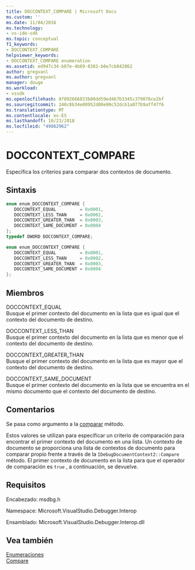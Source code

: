 ```yaml
---
title: DOCCONTEXT_COMPARE | Microsoft Docs
ms.custom: ''
ms.date: 11/04/2016
ms.technology:
- vs-ide-sdk
ms.topic: conceptual
f1_keywords:
- DOCCONTEXT_COMPARE
helpviewer_keywords:
- DOCCONTEXT_COMPARE enumeration
ms.assetid: ed947c34-b07e-4b69-8381-b6e7cb842862
author: gregvanl
ms.author: gregvanl
manager: douge
ms.workload:
- vssdk
ms.openlocfilehash: 8f092666833b80dd59ed4b7b3345c379078ce2bf
ms.sourcegitcommit: 240c8b34e80952d00e90c52dcb1a077b9aff47f6
ms.translationtype: MT
ms.contentlocale: es-ES
ms.lasthandoff: 10/23/2018
ms.locfileid: "49862962"
---
```

# <a name="doccontextcompare"></a>DOCCONTEXT_COMPARE
Especifica los criterios para comparar dos contextos de documento.  
  
## <a name="syntax"></a>Sintaxis  
  
```cpp  
enum enum_DOCCONTEXT_COMPARE {   
   DOCCONTEXT_EQUAL         = 0x0001,  
   DOCCONTEXT_LESS_THAN     = 0x0002,  
   DOCCONTEXT_GREATER_THAN  = 0x0003,  
   DOCCONTEXT_SAME_DOCUMENT = 0x0004  
};  
typedef DWORD DOCCONTEXT_COMPARE;  
```  
  
```csharp  
enum enum_DOCCONTEXT_COMPARE {   
   DOCCONTEXT_EQUAL         = 0x0001,  
   DOCCONTEXT_LESS_THAN     = 0x0002,  
   DOCCONTEXT_GREATER_THAN  = 0x0003,  
   DOCCONTEXT_SAME_DOCUMENT = 0x0004  
};  
```  
  
## <a name="members"></a>Miembros  
 DOCCONTEXT_EQUAL  
 Busque el primer contexto del documento en la lista que es igual que el contexto del documento de destino.  
  
 DOCCONTEXT_LESS_THAN  
 Busque el primer contexto del documento en la lista que es menor que el contexto del documento de destino.  
  
 DOCCONTEXT_GREATER_THAN  
 Busque el primer contexto del documento en la lista que es mayor que el contexto del documento de destino.  
  
 DOCCONTEXT_SAME_DOCUMENT  
 Busque el primer contexto del documento en la lista que se encuentra en el mismo documento que el contexto del documento de destino.  
  
## <a name="remarks"></a>Comentarios  
 Se pasa como argumento a la [comparar](../../../extensibility/debugger/reference/idebugdocumentcontext2-compare.md) método.  
  
 Estos valores se utilizan para especificar un criterio de comparación para encontrar el primer contexto del documento en una lista. Un contexto de documento se proporciona una lista de contextos de documento para comparar propio frente a través de la `IDebugDocumentContext2::Compare` método. El primer contexto de documento en la lista para que el operador de comparación es `true` , a continuación, se devuelve.  
  
## <a name="requirements"></a>Requisitos  
 Encabezado: msdbg.h  
  
 Namespace: Microsoft.VisualStudio.Debugger.Interop  
  
 Ensamblado: Microsoft.VisualStudio.Debugger.Interop.dll  
  
## <a name="see-also"></a>Vea también  
 [Enumeraciones](../../../extensibility/debugger/reference/enumerations-visual-studio-debugging.md)   
 [Compare](../../../extensibility/debugger/reference/idebugdocumentcontext2-compare.md)